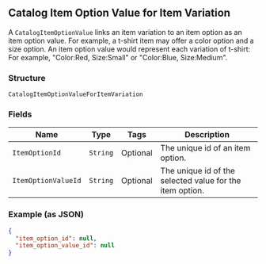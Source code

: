 ## Catalog Item Option Value for Item Variation

A `CatalogItemOptionValue` links an item variation to an item option as
an item option value. For example, a t-shirt item may offer a color option and
a size option. An item option value would represent each variation of t-shirt:
For example, "Color:Red, Size:Small" or "Color:Blue, Size:Medium".

### Structure

`CatalogItemOptionValueForItemVariation`

### Fields

| Name | Type | Tags | Description |
|  --- | --- | --- | --- |
| `ItemOptionId` | `String` | Optional | The unique id of an item option. |
| `ItemOptionValueId` | `String` | Optional | The unique id of the selected value for the item option. |

### Example (as JSON)

```json
{
  "item_option_id": null,
  "item_option_value_id": null
}
```

